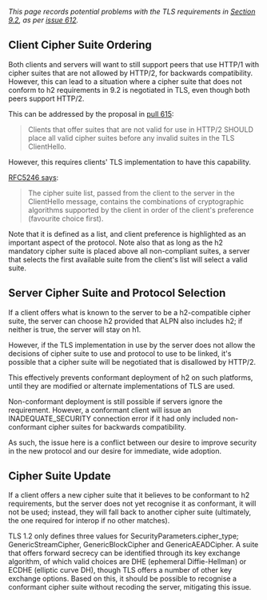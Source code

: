 _This page records potential problems with the TLS requirements in [Section 9.2](http://http2.github.io/http2-spec/#TLSUsage), as per [issue 612](https://github.com/http2/http2-spec/issues/612)._ 


## Client Cipher Suite Ordering

Both clients and servers will want to still support peers that use HTTP/1 with cipher suites that are not allowed by HTTP/2, for backwards compatibility. However, this can lead to a situation where a cipher suite that does not conform to h2 requirements in 9.2 is negotiated in TLS, even though both peers support HTTP/2.

This can be addressed by the proposal in [pull 615](https://github.com/http2/http2-spec/pull/615):

> Clients that offer suites that are not valid for use in HTTP/2 SHOULD place all valid cipher suites before any invalid suites in the TLS ClientHello.

However, this requires clients' TLS implementation to have this capability. 

[RFC5246 says](http://tools.ietf.org/html/rfc5246#section-7.4.1.2):

> The cipher suite list, passed from the client to the server in the ClientHello message, contains the combinations of cryptographic algorithms supported by the client in order of the client's preference (favourite choice first).

Note that it is defined as a list, and client preference is highlighted as an important aspect of the protocol.  Note also that as long as the h2 mandatory cipher suite is placed above all non-compliant suites, a server that selects the first available suite from the client's list will select a valid suite.


## Server Cipher Suite and Protocol Selection

If a client offers what is known to the server to be a h2-compatible cipher suite, the server can choose h2 provided that ALPN also includes h2; if neither is true, the server will stay on h1.

However, if the TLS implementation in use by the server does not allow the decisions of cipher suite to use and protocol to use to be linked, it's possible that a cipher suite will be negotiated that is disallowed by HTTP/2.

This effectively prevents conformant deployment of h2 on such platforms, until they are modified or alternate implementations of TLS are used.

Non-conformant deployment is still possible if servers ignore the requirement.  However, a conformant client will issue an INADEQUATE_SECURITY connection error if it had only included non-conformant cipher suites for backwards compatibility.

As such, the issue here is a conflict between our desire to improve security in the new protocol and our desire for immediate, wide adoption.


## Cipher Suite Update

If a client offers a new cipher suite that it believes to be conformant to h2 requirements, but the server does not yet recognise it as conformant, it will not be used; instead, they will fall back to another cipher suite (ultimately, the one required for interop if no other matches).

TLS 1.2 only defines three values for SecurityParameters.cipher_type; GenericStreamCipher, GenericBlockCipher and GenericAEADCipher. A suite that offers forward secrecy can be identified through its key exchange algorithm, of which valid choices are DHE (ephemeral Diffie-Hellman) or ECDHE (elliptic curve DH), though TLS offers a number of other key exchange options.  Based on this, it should be possible to recognise a conformant cipher suite without recoding the server, mitigating this issue.
